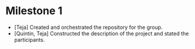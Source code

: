 # Milestone 1

- [Teja] Created and orchestrated the repository for the group.
- [Quintin, Teja] Constructed the description of the project and stated the participants. 
